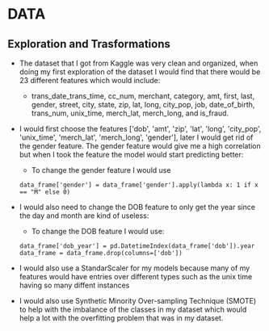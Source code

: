 # DATA

## Exploration and Trasformations

* The dataset that I got from Kaggle was very clean and organized, when doing my first exploration of the dataset I would find that there would be 23 different features which would include: 
    * trans_date_trans_time, cc_num, merchant, category, amt, first, last, gender, street, city, state, zip, lat, long, city_pop, job, date_of_birth, trans_num, unix_time, merch_lat, merch_long, and is_fraud.
    
* I would first choose the features ['dob', 'amt', 'zip', 'lat', 'long', 'city_pop', 'unix_time', 'merch_lat', 'merch_long', 'gender'], later I would get rid of the gender feature. The gender feature would give me a high correlation but when I took the feature the model would start predicting better:
    * To change the gender feature I would use 
    ```
    data_frame['gender'] = data_frame['gender'].apply(lambda x: 1 if x == "M" else 0)
    ```

* I would also need to change the DOB feature to only get the year since the day and month are kind of useless:
    * To change the DOB feature I would use:
    ```
    data_frame['dob_year'] = pd.DatetimeIndex(data_frame['dob']).year
    data_frame = data_frame.drop(columns=['dob'])
    ```
    
* I would also use a StandarScaler for my models because many of my features would have entries over different types such as the unix time having so many diffent instances

* I would also use Synthetic Minority Over-sampling Technique (SMOTE) to help with the imbalance of the classes in my dataset which would help a lot with the overfitting problem that was in my dataset.
    
